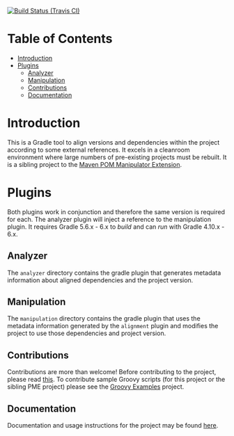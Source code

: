 [![Build Status (Travis CI)](https://travis-ci.org/project-ncl/gradle-manipulator.svg?branch=master)](https://travis-ci.org/project-ncl/gradle-manipulator.svg?branch=master)

# Table of Contents

<!-- TocDown Begin -->
* [Introduction](#introduction)
* [Plugins](#plugins)
  * [Analyzer](#analyzer)
  * [Manipulation](#manipulation)
  * [Contributions](#contributions)
  * [Documentation](#documentation)
<!-- TocDown End -->

# Introduction

This is a Gradle tool to align versions and dependencies within the project according to some external references. It excels in a cleanroom environment where large numbers of pre-existing projects must be rebuilt. It is a sibling project to the [Maven POM Manipulator Extension](https://github.com/release-engineering/pom-manipulation-ext).

# Plugins

Both plugins work in conjunction and therefore the same version is required for each. The analyzer plugin will inject a reference
to the manipulation plugin. It requires Gradle 5.6.x - 6.x to _build_ and can _run_ with Gradle 4.10.x - 6.x.

## Analyzer

The `analyzer` directory contains the gradle plugin that generates metadata information about aligned dependencies and the project version.

## Manipulation

The `manipulation` directory contains the gradle plugin that uses the metadata information generated by the `alignment` plugin and
modifies the project to use those dependencies and project version.

## Contributions

Contributions are more than welcome! Before contributing to the project, please read [this](https://github.com/project-ncl/gradle-manipulator/blob/master/CONTRIBUTING.md). To contribute sample Groovy scripts (for this project or the sibling PME project) please see the [Groovy Examples](https://github.com/project-ncl/manipulator-groovy-examples) project.

## Documentation

Documentation and usage instructions for the project may be found [here](https://project-ncl.github.io/gradle-manipulator/).
